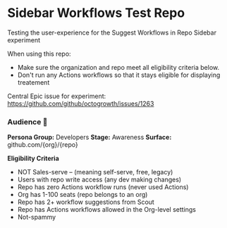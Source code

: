 # Sidebar Workflows Test Repo
Testing the user-experience for the Suggest Workflows in Repo Sidebar experiment

When using this repo:
- Make sure the organization and repo meet all eligibility criteria below.
- Don't run any Actions workflows so that it stays eligible for displaying treatement

Central Epic issue for experiment: https://github.com/github/octogrowth/issues/1263

### Audience 🎯
**Persona Group:** Developers
**Stage:** Awareness
**Surface:** github.com/{org}/{repo}

**Eligibility Criteria**
- NOT Sales-serve – (meaning self-serve, free, legacy)
- Users with repo write access (any dev making changes)
- Repo has zero Actions workflow runs (never used Actions)
- Org has 1-100 seats (repo belongs to an org)
- Repo has 2+ workflow suggestions from Scout
- Repo has Actions workflows allowed in the Org-level settings
- Not-spammy
